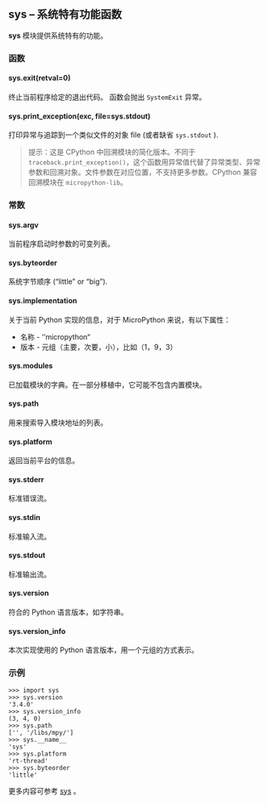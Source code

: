 ## **sys** – 系统特有功能函数

**sys** 模块提供系统特有的功能。

### 函数

#### **sys.exit**(retval=0)  
  终止当前程序给定的退出代码。 函数会抛出 `SystemExit` 异常。
#### **sys.print_exception**(exc, file=sys.stdout)  
  打印异常与追踪到一个类似文件的对象 file (或者缺省 `sys.stdout` ).

> 提示：这是 CPython 中回溯模块的简化版本。不同于 `traceback.print_exception()`，这个函数用异常值代替了异常类型、异常参数和回溯对象。文件参数在对应位置，不支持更多参数。CPython 兼容回溯模块在 `micropython-lib`。  

### 常数

#### **sys.argv**  
  当前程序启动时参数的可变列表。

#### **sys.byteorder**  
  系统字节顺序 (“little” or “big”).

#### **sys.implementation**  
  关于当前 Python 实现的信息，对于 MicroPython 来说，有以下属性：  
  - 名称 -  ‘’micropython“  
  - 版本 - 元组（主要，次要，小），比如（1，9，3） 

#### **sys.modules**  
  已加载模块的字典。在一部分移植中，它可能不包含内置模块。

#### **sys.path**  
  用来搜索导入模块地址的列表。

#### **sys.platform**  
  返回当前平台的信息。

#### **sys.stderr**  
  标准错误流。

#### **sys.stdin**  
  标准输入流。

#### **sys.stdout**  
  标准输出流。

#### **sys.version**  
  符合的 Python 语言版本，如字符串。

#### **sys.version_info**  
  本次实现使用的 Python 语言版本，用一个元组的方式表示。

### 示例 

```
>>> import sys
>>> sys.version
'3.4.0'
>>> sys.version_info
(3, 4, 0)
>>> sys.path
['', '/libs/mpy/']
>>> sys.__name__
'sys'
>>> sys.platform
'rt-thread'
>>> sys.byteorder
'little'
```

更多内容可参考 [sys](http://docs.micropython.org/en/latest/pyboard/library/sys.html) 。
